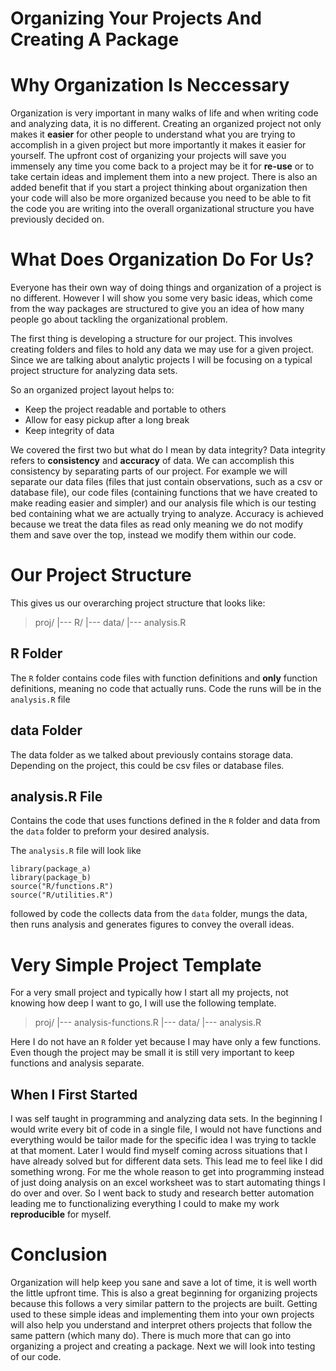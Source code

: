 Organizing Your Projects And Creating A Package
================

Why Organization Is Neccessary
==============================

Organization is very important in many walks of life and when writing code and analyzing data, it is no different. Creating an organized project not only makes it **easier** for other people to understand what you are trying to accomplish in a given project but more importantly it makes it easier for yourself. The upfront cost of organizing your projects will save you immensely any time you come back to a project may be it for **re-use** or to take certain ideas and implement them into a new project. There is also an added benefit that if you start a project thinking about organization then your code will also be more organized because you need to be able to fit the code you are writing into the overall organizational structure you have previously decided on.

What Does Organization Do For Us?
=================================

Everyone has their own way of doing things and organization of a project is no different. However I will show you some very basic ideas, which come from the way packages are structured to give you an idea of how many people go about tackling the organizational problem.

The first thing is developing a structure for our project. This involves creating folders and files to hold any data we may use for a given project. Since we are talking about analytic projects I will be focusing on a typical project structure for analyzing data sets.

So an organized project layout helps to:

-   Keep the project readable and portable to others
-   Allow for easy pickup after a long break
-   Keep integrity of data

We covered the first two but what do I mean by data integrity? Data integrity refers to **consistency** and **accuracy** of data. We can accomplish this consistency by separating parts of our project. For example we will separate our data files (files that just contain observations, such as a csv or database file), our code files (containing functions that we have created to make reading easier and simpler) and our analysis file which is our testing bed containing what we are actually trying to analyze. Accuracy is achieved because we treat the data files as read only meaning we do not modify them and save over the top, instead we modify them within our code.

Our Project Structure
=====================

This gives us our overarching project structure that looks like:

> proj/
> |--- R/
> |--- data/
> |--- analysis.R

R Folder
--------

The `R` folder contains code files with function definitions and **only** function definitions, meaning no code that actually runs. Code the runs will be in the `analysis.R` file

data Folder
-----------

The data folder as we talked about previously contains storage data. Depending on the project, this could be csv files or database files.

analysis.R File
---------------

Contains the code that uses functions defined in the `R` folder and data from the `data` folder to preform your desired analysis.

The `analysis.R` file will look like

    library(package_a)
    library(package_b)
    source("R/functions.R")
    source("R/utilities.R")

followed by code the collects data from the `data` folder, mungs the data, then runs analysis and generates figures to convey the overall ideas.

Very Simple Project Template
============================

For a very small project and typically how I start all my projects, not knowing how deep I want to go, I will use the following template.

> proj/
> |--- analysis-functions.R
> |--- data/
> |--- analysis.R

Here I do not have an `R` folder yet because I may have only a few functions. Even though the project may be small it is still very important to keep functions and analysis separate.

When I First Started
--------------------

I was self taught in programming and analyzing data sets. In the beginning I would write every bit of code in a single file, I would not have functions and everything would be tailor made for the specific idea I was trying to tackle at that moment. Later I would find myself coming across situations that I have already solved but for different data sets. This lead me to feel like I did something wrong. For me the whole reason to get into programming instead of just doing analysis on an excel worksheet was to start automating things I do over and over. So I went back to study and research better automation leading me to functionalizing everything I could to make my work **reproducible** for myself.

Conclusion
==========

Organization will help keep you sane and save a lot of time, it is well worth the little upfront time. This is also a great beginning for organizing projects because this follows a very similar pattern to the projects are built. Getting used to these simple ideas and implementing them into your own projects will also help you understand and interpret others projects that follow the same pattern (which many do). There is much more that can go into organizing a project and creating a package. Next we will look into testing of our code.
